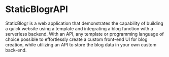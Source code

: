 # StaticBlogrAPI

StaticBlogr is a web application that demonstrates the capability of building a quick website using a template and integrating a blog function with a serverless backend. With an API, any template or programming language of choice possible to effortlessly create a custom front-end UI for blog creation, while utilizing an API to store the blog data in your own custom back-end.

